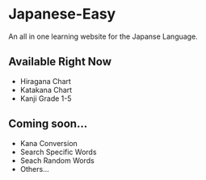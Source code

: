 # Japanese-Easy

An all in one learning website for the Japanse Language.

## Available Right Now
- Hiragana Chart
- Katakana Chart
- Kanji Grade 1-5

## Coming soon...
- Kana Conversion
- Search Specific Words
- Seach Random Words
- Others...
